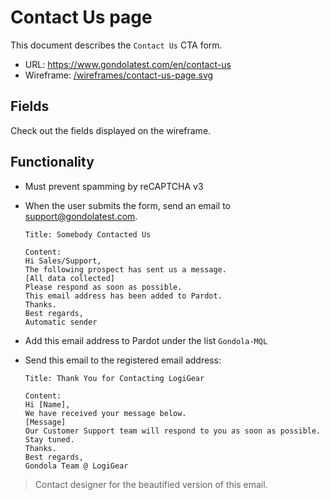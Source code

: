 # Contact Us page
This document describes the `Contact Us` CTA form.
* URL: https://www.gondolatest.com/en/contact-us
* Wireframe: [/wireframes/contact-us-page.svg](../wireframes/contact-us-page.svg)

## Fields
Check out the fields displayed on the wireframe.

## Functionality
* Must prevent spamming by reCAPTCHA v3
* When the user submits the form, send an email to support@gondolatest.com.

  ```
  Title: Somebody Contacted Us
  
  Content:
  Hi Sales/Support, 
  The following prospect has sent us a message.
  [All data collected]
  Please respond as soon as possible. 
  This email address has been added to Pardot.
  Thanks.
  Best regards,
  Automatic sender
  ```

* Add this email address to Pardot under the list `Gondola-MQL`
* Send this email to the registered email address: 
  
  ```
  Title: Thank You for Contacting LogiGear
  
  Content:
  Hi [Name], 
  We have received your message below.
  [Message]  
  Our Customer Support team will respond to you as soon as possible. Stay tuned.
  Thanks.
  Best regards,
  Gondola Team @ LogiGear
  ```

> Contact designer for the beautified version of this email.